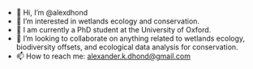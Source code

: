 - 👋 Hi, I’m @alexdhond
- 👀 I’m interested in wetlands ecology and conservation.
- 🌱 I am currently a PhD student at the University of Oxford.
- 💞️ I’m looking to collaborate on anything related to wetlands ecology, biodiversity offsets, and ecological data analysis for conservation.
- 📫 How to reach me: alexander.k.dhond@gmail.com

<!---
alexdhond19/alexdhond19 is a ✨ special ✨ repository because its `README.md` (this file) appears on your GitHub profile.
You can click the Preview link to take a look at your changes.
--->
